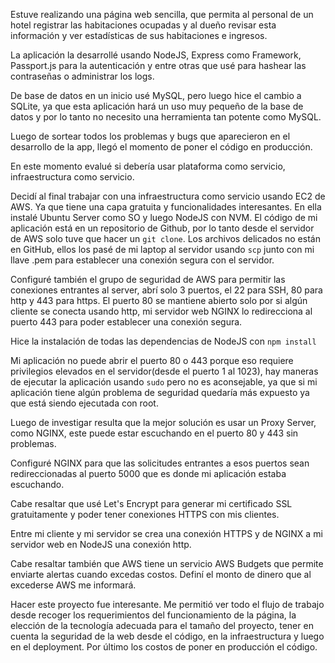 Estuve realizando una página web sencilla, que permita al personal de un hotel registrar las habitaciones ocupadas y al dueño revisar esta información y ver estadísticas de sus habitaciones e ingresos. 


La aplicación la desarrollé usando NodeJS, Express como Framework, Passport.js para la autenticación y entre otras que usé para hashear las contraseñas o administrar los logs. 


De base de datos en un inicio usé MySQL, pero luego hice el cambio a SQLite, ya que esta aplicación hará un uso muy pequeño de la base de datos y por lo tanto no necesito una herramienta tan potente como MySQL. 


Luego de sortear todos los problemas y bugs que aparecieron en el desarrollo de la app, llegó el momento de poner el código en producción. 


En este momento evalué si debería usar plataforma como servicio, infraestructura como servicio.


Decidí al final trabajar con una infraestructura como servicio usando EC2 de AWS. Ya que tiene una capa gratuita y funcionalidades interesantes. En ella instalé Ubuntu Server como SO y luego NodeJS con NVM.
El código de mi aplicación está en un repositorio de Github, por lo tanto desde el servidor de AWS solo tuve que hacer un `git clone`. 
Los archivos delicados no están en GitHub, ellos los pasé de mi laptop al servidor usando `scp` junto con mi llave .pem para establecer una conexión segura con el servidor.


Configuré también el grupo de seguridad de AWS para permitir las conexiones entrantes al server, abrí solo 3 puertos, el 22 para SSH, 80 para http y 443 para https. El puerto 80 se mantiene abierto solo por si algún cliente se conecta usando http, mi servidor web NGINX lo redirecciona al puerto 443 para poder establecer una conexión segura.


Hice la instalación de todas las dependencias de NodeJS con `npm install`


Mi aplicación no puede abrir el puerto 80 o 443 porque eso requiere privilegios elevados en el servidor(desde el puerto 1 al 1023), hay maneras de ejecutar la aplicación usando `sudo` pero no es aconsejable, ya que si mi aplicación tiene algún problema de seguridad quedaría más expuesto ya que está siendo ejecutada con root. 

Luego de investigar resulta que la mejor solución es usar un Proxy Server, como NGINX, este puede estar escuchando en el puerto 80 y 443 sin problemas.


Configuré NGINX para que las solicitudes entrantes a esos puertos sean redireccionadas al puerto 5000 que es donde mi aplicación estaba escuchando. 


Cabe resaltar que usé Let's Encrypt para generar mi certificado SSL gratuitamente y poder tener conexiones HTTPS con mis clientes. 


Entre mi cliente y mi servidor se crea una conexión HTTPS y de NGINX a mi servidor web en NodeJS una conexión http. 


Cabe resaltar también que AWS tiene un servicio AWS Budgets que permite enviarte alertas cuando excedas costos. Definí el monto de dinero que al excederse AWS me informará.


Hacer este proyecto fue interesante. Me permitió ver todo el flujo de trabajo desde recoger los requerimientos del funcionamiento de la página, la elección de la tecnología adecuada para el tamaño del proyecto, tener en cuenta la seguridad de la web desde el código, en la infraestructura y luego en el deployment. Por último los costos de poner en producción el código.









